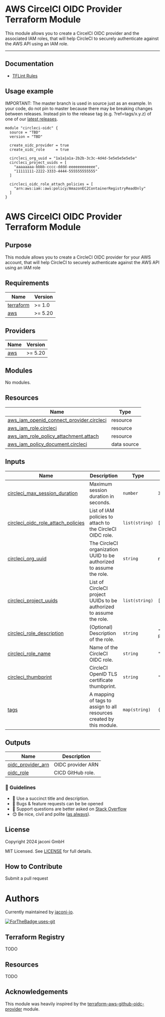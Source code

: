 # AWS CircelCI OIDC Provider Terraform Module

This module allows you to create a CircelCI OIDC provider and the associated IAM roles, that will help CircleCI to securely authenticate against the AWS API using an IAM role.

---

## Documentation

- [TFLint Rules](https://github.com/terraform-linters/tflint/tree/master/docs/rules)

## Usage example

IMPORTANT: The master branch is used in source just as an example. In your code, do not pin to master because there may be breaking changes between releases. Instead pin to the release tag (e.g. ?ref=tags/x.y.z) of one of our [latest releases](https://github.com/jaconi-io/terraform-aws-circleci-oidc-provider/releases).

```hcl
module "circleci-oidc" {
  source = "TBD"
  version = "TBD"

  create_oidc_provider = true
  create_oidc_role     = true

  circleci_org_uuid = "1a1a1a1a-2b2b-3c3c-4d4d-5e5e5e5e5e5e"
  circleci_project_uuids = [
    "aaaaaaaa-bbbb-cccc-dddd-eeeeeeeeeeee",
    "11111111-2222-3333-4444-555555555555"
  ]
  
  circleci_oidc_role_attach_policies = [
    "arn:aws:iam::aws:policy/AmazonEC2ContainerRegistryReadOnly"
  ]
}
```

<!-- BEGINNING OF PRE-COMMIT-TERRAFORM DOCS HOOK -->
# AWS CircelCI OIDC Provider Terraform Module

## Purpose
This module allows you to create a CircleCI OIDC provider for your AWS account, that will help CircleCI to securely authenticate against the AWS API using an IAM role

## Requirements

| Name | Version |
|------|---------|
| <a name="requirement_terraform"></a> [terraform](#requirement\_terraform) | >= 1.0 |
| <a name="requirement_aws"></a> [aws](#requirement\_aws) | >= 5.20 |

## Providers

| Name | Version |
|------|---------|
| <a name="provider_aws"></a> [aws](#provider\_aws) | >= 5.20 |

## Modules

No modules.

## Resources

| Name | Type |
|------|------|
| [aws_iam_openid_connect_provider.circleci](https://registry.terraform.io/providers/hashicorp/aws/latest/docs/resources/iam_openid_connect_provider) | resource |
| [aws_iam_role.circleci](https://registry.terraform.io/providers/hashicorp/aws/latest/docs/resources/iam_role) | resource |
| [aws_iam_role_policy_attachment.attach](https://registry.terraform.io/providers/hashicorp/aws/latest/docs/resources/iam_role_policy_attachment) | resource |
| [aws_iam_policy_document.circleci](https://registry.terraform.io/providers/hashicorp/aws/latest/docs/data-sources/iam_policy_document) | data source |

## Inputs

| Name | Description | Type | Default | Required |
|------|-------------|------|---------|:--------:|
| <a name="input_circleci_max_session_duration"></a> [circleci\_max\_session\_duration](#input\_circleci\_max\_session\_duration) | Maximum session duration in seconds. | `number` | `3600` | no |
| <a name="input_circleci_oidc_role_attach_policies"></a> [circleci\_oidc\_role\_attach\_policies](#input\_circleci\_oidc\_role\_attach\_policies) | List of IAM policies to attach to the CircleCI OIDC role. | `list(string)` | `[]` | no |
| <a name="input_circleci_org_uuid"></a> [circleci\_org\_uuid](#input\_circleci\_org\_uuid) | The CircleCI organization UUID to be authorized to assume the role. | `string` | n/a | yes |
| <a name="input_circleci_project_uuids"></a> [circleci\_project\_uuids](#input\_circleci\_project\_uuids) | List of CircleCI project UUIDs to be authorized to assume the role. | `list(string)` | `[]` | no |
| <a name="input_circleci_role_description"></a> [circleci\_role\_description](#input\_circleci\_role\_description) | (Optional) Description of the role. | `string` | `"Role assumed by the CircleCI OIDC provider."` | no |
| <a name="input_circleci_role_name"></a> [circleci\_role\_name](#input\_circleci\_role\_name) | Name of the CircleCI OIDC role. | `string` | `"circleci-oidc-provider-aws"` | no |
| <a name="input_circleci_thumbprint"></a> [circleci\_thumbprint](#input\_circleci\_thumbprint) | CircleCI OpenID TLS certificate thumbprint. | `string` | `"9e99a48a9960b14926bb7f3b02e22da2b0ab7280"` | no |
| <a name="input_tags"></a> [tags](#input\_tags) | A mapping of tags to assign to all resources created by this module. | `map(string)` | `{}` | no |

## Outputs

| Name | Description |
|------|-------------|
| <a name="output_oidc_provider_arn"></a> [oidc\_provider\_arn](#output\_oidc\_provider\_arn) | OIDC provider ARN |
| <a name="output_oidc_role"></a> [oidc\_role](#output\_oidc\_role) | CICD GitHub role. |
<!-- END OF PRE-COMMIT-TERRAFORM DOCS HOOK -->


### :memo: Guidelines

 - :memo: Use a succinct title and description.
 - :bug: Bugs & feature requests can be be opened
 - :signal_strength: Support questions are better asked on [Stack Overflow](https://stackoverflow.com/)
 - :blush: Be nice, civil and polite ([as always](http://contributor-covenant.org/version/1/4/)).

## License

Copyright 2024 jaconi GmbH

MIT Licensed. See [LICENSE](./LICENSE) for full details.

## How to Contribute

Submit a pull request

# Authors

Currently maintained by [jaconi-io](https://github.com/jaconi-io).

[![ForTheBadge uses-git](http://ForTheBadge.com/images/badges/uses-git.svg)](https://GitHub.com/)

## Terraform Registry

TODO

## Resources

TODO

## Acknowledgements

This module was heavily inspired by the [terraform-aws-github-oidc-provider](https://github.com/terraform-module/terraform-aws-github-oidc-provider/tree/master) module.